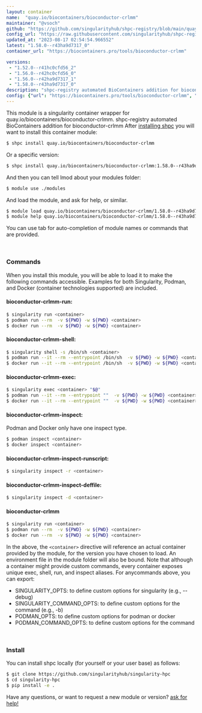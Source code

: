 ```yaml
---
layout: container
name:  "quay.io/biocontainers/bioconductor-crlmm"
maintainer: "@vsoch"
github: "https://github.com/singularityhub/shpc-registry/blob/main/quay.io/biocontainers/bioconductor-crlmm/container.yaml"
config_url: "https://raw.githubusercontent.com/singularityhub/shpc-registry/main/quay.io/biocontainers/bioconductor-crlmm/container.yaml"
updated_at: "2023-08-17 02:54:54.966552"
latest: "1.58.0--r43ha9d7317_0"
container_url: "https://biocontainers.pro/tools/bioconductor-crlmm"

versions:
 - "1.52.0--r41hc0cfd56_2"
 - "1.56.0--r42hc0cfd56_0"
 - "1.56.0--r42ha9d7317_1"
 - "1.58.0--r43ha9d7317_0"
description: "shpc-registry automated BioContainers addition for bioconductor-crlmm"
config: {"url": "https://biocontainers.pro/tools/bioconductor-crlmm", "maintainer": "@vsoch", "description": "shpc-registry automated BioContainers addition for bioconductor-crlmm", "latest": {"1.58.0--r43ha9d7317_0": "sha256:771915deb0818a43609b36512ccd5474c1afcf345fbb02efd50906761d98595c"}, "tags": {"1.52.0--r41hc0cfd56_2": "sha256:8f55a6dd6b6f55ee172c2f84c64300835a59ca469cd645cc8316086c114a19a8", "1.56.0--r42hc0cfd56_0": "sha256:9fc9b85f76eead221ced7fa7da15c65cae123d9a30d9d53a3f4257891454fea5", "1.56.0--r42ha9d7317_1": "sha256:5d6158121b2576a071605946a9e687e9b9f3df56d73818dad0717b98025754f3", "1.58.0--r43ha9d7317_0": "sha256:771915deb0818a43609b36512ccd5474c1afcf345fbb02efd50906761d98595c"}, "docker": "quay.io/biocontainers/bioconductor-crlmm"}
---
```


This module is a singularity container wrapper for quay.io/biocontainers/bioconductor-crlmm.
shpc-registry automated BioContainers addition for bioconductor-crlmm
After [installing shpc](#install) you will want to install this container module:


```bash
$ shpc install quay.io/biocontainers/bioconductor-crlmm
```

Or a specific version:

```bash
$ shpc install quay.io/biocontainers/bioconductor-crlmm:1.58.0--r43ha9d7317_0
```

And then you can tell lmod about your modules folder:

```bash
$ module use ./modules
```

And load the module, and ask for help, or similar.

```bash
$ module load quay.io/biocontainers/bioconductor-crlmm/1.58.0--r43ha9d7317_0
$ module help quay.io/biocontainers/bioconductor-crlmm/1.58.0--r43ha9d7317_0
```

You can use tab for auto-completion of module names or commands that are provided.

<br>

### Commands

When you install this module, you will be able to load it to make the following commands accessible.
Examples for both Singularity, Podman, and Docker (container technologies supported) are included.

#### bioconductor-crlmm-run:

```bash
$ singularity run <container>
$ podman run --rm  -v ${PWD} -w ${PWD} <container>
$ docker run --rm  -v ${PWD} -w ${PWD} <container>
```

#### bioconductor-crlmm-shell:

```bash
$ singularity shell -s /bin/sh <container>
$ podman run --it --rm --entrypoint /bin/sh  -v ${PWD} -w ${PWD} <container>
$ docker run --it --rm --entrypoint /bin/sh  -v ${PWD} -w ${PWD} <container>
```

#### bioconductor-crlmm-exec:

```bash
$ singularity exec <container> "$@"
$ podman run --it --rm --entrypoint ""  -v ${PWD} -w ${PWD} <container> "$@"
$ docker run --it --rm --entrypoint ""  -v ${PWD} -w ${PWD} <container> "$@"
```

#### bioconductor-crlmm-inspect:

Podman and Docker only have one inspect type.

```bash
$ podman inspect <container>
$ docker inspect <container>
```

#### bioconductor-crlmm-inspect-runscript:

```bash
$ singularity inspect -r <container>
```

#### bioconductor-crlmm-inspect-deffile:

```bash
$ singularity inspect -d <container>
```



#### bioconductor-crlmm

```bash
$ singularity run <container>
$ podman run --rm  -v ${PWD} -w ${PWD} <container>
$ docker run --rm  -v ${PWD} -w ${PWD} <container>
```


In the above, the `<container>` directive will reference an actual container provided
by the module, for the version you have chosen to load. An environment file in the
module folder will also be bound. Note that although a container
might provide custom commands, every container exposes unique exec, shell, run, and
inspect aliases. For anycommands above, you can export:

 - SINGULARITY_OPTS: to define custom options for singularity (e.g., --debug)
 - SINGULARITY_COMMAND_OPTS: to define custom options for the command (e.g., -b)
 - PODMAN_OPTS: to define custom options for podman or docker
 - PODMAN_COMMAND_OPTS: to define custom options for the command

<br>

### Install

You can install shpc locally (for yourself or your user base) as follows:

```bash
$ git clone https://github.com/singularityhub/singularity-hpc
$ cd singularity-hpc
$ pip install -e .
```

Have any questions, or want to request a new module or version? [ask for help!](https://github.com/singularityhub/singularity-hpc/issues)